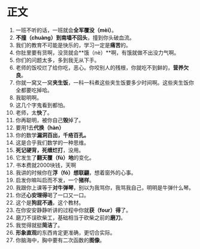 # 正文

1. 一班不听的话，一班就会**全军覆没（mèi）**。
2. **不撞（chuàng）到南墙不回头**，撞到你头破血流。
3. 我们的教育不可能是快乐的，学习一定是**痛苦**的。
4. 你肚里要有货啊，没货就会**饿（nè）**啊，有饿就做不出没力气啊。
5. 你们的问题太多，多到我无从下手。
6. 老师的饭咬烂了给你吃，恶心。你咬别人的残根，你就吃不到鲜的，**营养欠良**。
7. 你就一窝又一窝**夹生饭**，一科一科煮这些夹生饭要多少时间啊。这些夹生饭你全都要吃掉哈。
8. 我聪明啊。
9. 这几个字鬼看到都怕。
10. 老师，太**快**了。
11. 你再聪明，被你自己**毁**掉了。
12. 要用1去**代换（hàn）**
13. 你的数学**漏洞百出，千疮百孔。**
14. 这是合乎我们数学的一种思维。
15. **死记硬背，死缠烂打**，没用。
16. 它发生了**翻天覆（fù）地**的变化。
17. 书本费就2000块钱，天啊
18. 我讲的时候你在**浮（fó）想联翩**，想着窗外的心事。
19. 启发你嘛叫启而不发，一个**猪样**。
20. 我跟你上课等于**对牛弹琴**，别以为我骂你，我骂我自己，明明是牛弹什么琴。
21. 你还**心安理得**喝了一口又一口。
22. 这个是**狗屁不通**，这个教材。
23. 在你安安静静听讲的过程中你就**获（four）得**了。
24. 磨刀不误砍柴工，基础相当于砍柴之前的**磨刀**。
25. 我觉得就挺**简洁**了。
26. **形象直观**的东西肯定更准确，更切合实际。
27. 你脑海中，胸中要有二次函数的**图像**。

